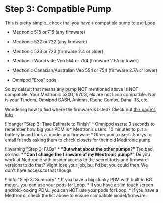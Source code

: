 # Step 3: Compatible Pump
    
This is pretty simple...check that you have a compatible pump to use Loop.

* Medtronic 515 or 715 (any firmware)
* Medtronic 522 or 722 (any firmware)
* Medtronic 523 or 723 (firmware 2.4 or older)
* Medtronic Worldwide Veo 554 or 754 (firmware 2.6A or lower)
* Medtronic Canadian/Australian Veo 554 or 754 (firmware 2.7A or lower)

* Omnipod "Eros" pods

So by default that means any pump NOT mentioned above is NOT compatible. Your Medtronic 530G, 670G, etc are not Loop compatible. Nor is your Tandem, Omnipod DASH, Animas, Roche Combo, Dana-RS, etc.

Wondering how to find where the firmware is listed? Check out [this page's info](https://loopkit.github.io/loopdocs/setup/requirements/mdt-pump/#pump-firmware).

!!!danger "Step 3: Time Estimate to Finish"
    * Omnipod users: 3 seconds to remember how big your PDM is
    * Medtronic users: 10 minutes to put a battery in and look at model and firmware
    * Other pump users: 5 days to email friends asking them to check closets for their old Medtronic pump

!!!warning "Step 3: FAQs"
    * **"But what about the other pumps?"** Too bad, so sad.
    * **"Can I change the firmware of my Medtronic pump?"** Do you work at Medtronic with insider access to the secret tools and firmware versions to do that? Might lose your job, but I'd bet you could then. We don't have access to that though.

!!!info "Step 3: Summary"
    * If you have a big clunky PDM with built-in BG meter...you can use your pods for Loop.
    * If you have a slim touch screen android-looking PDM...you can NOT use your pods for Loop.
    * If you have a Medtronic, check the list above to ensure compatible model/firmware.

